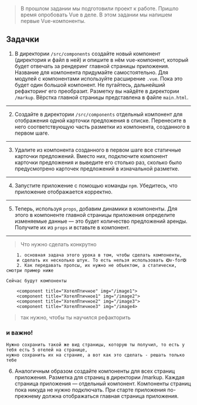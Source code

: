 >В прошлом задании мы подготовили проект к работе. Пришло время опробовать Vue в деле. В этом задании мы напишем первые Vue-компоненты.

## Задачки
1. В директории `/src/components` создайте новый компонент (директория и файл в ней) и опишите в нём vue-компонент, который будет отвечать за рендеринг главной страницы приложения. Название для компонента придумайте самостоятельно. Для модулей с компонентами используйте расширение `.vue`. Пока это будет один большой компонент. Не пугайтесь, дальнейший рефакторинг его преобразит. Разметку вы найдёте в директории `/markup`. Вёрстка главной страницы представлена в файле `main.html`.
____
2. Создайте в директории `/src/components` отдельный компонент для отображения одной карточки предложения в списке. Перенесите в него соответствующую часть разметки из компонента, созданного в первом шаге.
____
3. Удалите из компонента созданного в первом шаге все статичные карточки предложений. Вместо них, подключите компонент карточки предложения и выведите его столько раз, сколько было предусмотрено карточек предложений в изначальной разметке.
____
4. Запустите приложение с помощью команды `npm`. Убедитесь, что приложение отображается корректно.
____
5. Теперь, используя `props`, добавим динамики в компоненты. Для этого в компоненте главной страницы приложения определите изменяемые данные — это будет количество предложений аренды. Получите их из `props` и вставьте в компонент.
____
>Что нужно сделать конкрутно 

```
    1. основная задача этого урока в том, чтобы сделать компоненты, 
    и сделать их несколько штук. То есть нельзя использовать ❎v-for❎
    2. Как передавать пропсы, их нужно не объектом, а статически, смотри пример ниже
```
`Сейчас будут компоненты`
```vue
    <component title="ХотелПтичное" img="/image1"> 
    <component title="ХотелПтичное1" img="/image2"> 
    <component title="ХотелПтичное2" img="/image3"> 
    <component title="ХотелПтичное3" img="/image4> 
```
>так нужно, чтобы ты научился рефакторить 

### и важно!

```
Нужно сохранить такой же вид страницы, которую ты получил, то есть у тебя есть 5 отелей на странице, 
нужно сохранить их на страние, а вот как это сделать - решать только тебе
```
6. Аналогичным образом создайте компоненты для всех страниц приложения. Разметка для страниц в директории /markup. 
Каждая страница приложения — отдельный компонент. Компоненты страниц пока никуда не нужно подключать. 
При старте приложения по-прежнему должна отображаться главная страница приложения.
